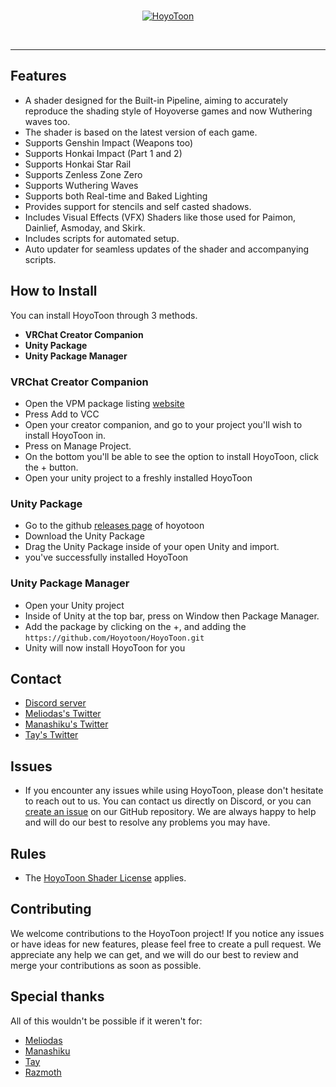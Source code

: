 <br>
<p align="center">
    <a href="https://github.com/HoyoToon/HoyoToon"><img src="https://github.com/user-attachments/assets/3362e9b1-c411-40d3-9acf-ba4dcf22fa93" alt="HoyoToon"/></a>
</p><br>

---

## Features

- A shader designed for the Built-in Pipeline, aiming to accurately reproduce the shading style of Hoyoverse games and now Wuthering waves too.
- The shader is based on the latest version of each game.
- Supports Genshin Impact (Weapons too)
- Supports Honkai Impact (Part 1 and 2)
- Supports Honkai Star Rail
- Supports Zenless Zone Zero
- Supports Wuthering Waves
- Supports both Real-time and Baked Lighting
- Provides support for stencils and self casted shadows.
- Includes Visual Effects (VFX) Shaders like those used for Paimon, Dainlief, Asmoday, and Skirk.
- Includes scripts for automated setup.
- Auto updater for seamless updates of the shader and accompanying scripts.

## How to Install

You can install HoyoToon through 3 methods.

- **VRChat Creator Companion**
- **Unity Package**
- **Unity Package Manager**

### VRChat Creator Companion

- Open the VPM package listing [website](https://hoyotoon.github.io/vpm/)
- Press Add to VCC
- Open your creator companion, and go to your project you'll wish to install HoyoToon in.
- Press on Manage Project.
- On the bottom you'll be able to see the option to install HoyoToon, click the + button.
- Open your unity project to a freshly installed HoyoToon

### Unity Package

- Go to the github [releases page](https://github.com/Hoyotoon/HoyoToon/releases) of hoyotoon
- Download the Unity Package
- Drag the Unity Package inside of your open Unity and import.
- you've successfully installed HoyoToon

### Unity Package Manager

- Open your Unity project
- Inside of Unity at the top bar, press on Window then Package Manager.
- Add the package by clicking on the +, and adding the `https://github.com/Hoyotoon/HoyoToon.git`
- Unity will now install HoyoToon for you

## Contact

- [Discord server](https://discord.gg/hoyotoon)
- [Meliodas's Twitter](https://twitter.com/Meliodas7DL)
- [Manashiku's Twitter](https://twitter.com/Manashiku)
- [Tay's Twitter](https://twitter.com/tayposting)

## Issues

- If you encounter any issues while using HoyoToon, please don't hesitate to reach out to us. You can contact us directly on Discord, or you can [create an issue](https://github.com/HoyoToon/HoyoToon/issues/new/choose) on our GitHub repository. We are always happy to help and will do our best to resolve any problems you may have.

## Rules

- The [HoyoToon Shader License](https://github.com/HoyoToon/HoyoToon/blob/main/LICENSE) applies. 

## Contributing

We welcome contributions to the HoyoToon project! If you notice any issues or have ideas for new features, please feel free to create a pull request. We appreciate any help we can get, and we will do our best to review and merge your contributions as soon as possible.

## Special thanks

All of this wouldn't be possible if it weren't for:

- [Meliodas](https://github.com/HoyoToon)
- [Manashiku](https://github.com/Manashiku)
- [Tay](https://github.com/tay-lv)
- [Razmoth](https://github.com/Razmoth)
